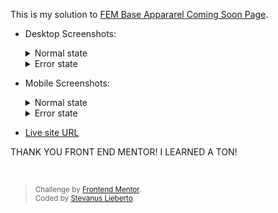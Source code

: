 <p>This is my solution to <a href="https://www.frontendmentor.io/challenges/base-apparel-coming-soon-page-5d46b47f8db8a7063f9331a0">FEM Base Appararel Coming Soon Page</a>.</p>

- Desktop Screenshots:
  <details><summary>Normal state</summary>
    
  <img src="https://i.postimg.cc/wBSQq7c1/fem-apparel-normal.png"></img>
    
  </details>
  
  <details><summary>Error state</summary>
  
  <img src="https://i.postimg.cc/9MwV9N7x/fem-apparel-error-state.png"></img>
  
  </details>

- Mobile Screenshots:
  <details><summary>Normal state</summary>
  
  <p>Up</p>
  <img src="https://i.postimg.cc/wMZSphT7/mobile-up.png"></img>
  
  <p>Down</p>
  <img src="https://i.postimg.cc/j5ZbGw77/mobile-down.png"></img>
  
  </details>
  
  <details><summary>Error state</summary>
  
  <img src="https://i.postimg.cc/ydVKQXkK/mobile-error.png"></img>
  
  </details>
  
- <a href="https://codepen.io/stv77/full/bGLwJoo">Live site URL</a>

<p>THANK YOU FRONT END MENTOR! I LEARNED A TON!</p>
<br>

<blockquote>
<p id="bottom__attribution"><small>
  Challenge by <span id="bottom__fem"><a href="https://www.frontendmentor.io?ref=challenge" target="_blank">Frontend Mentor</a></span>.<br>
  <span id="on-mobile">Coded by <span id="bottom__me"><a href="https://github.com/Stv77">Stevanus Lieberto</a></span>.</small></span>
</p>
</blockquote>
